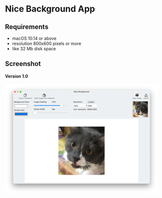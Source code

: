 # Nice Background App

## Requirements

* macOS 10.14 or above
* resolution 800x600 pixels or more 
* like 32 Mb disk space

## Screenshot 

#### Version 1.0

![Screenshot](Support/screen-1.png)
